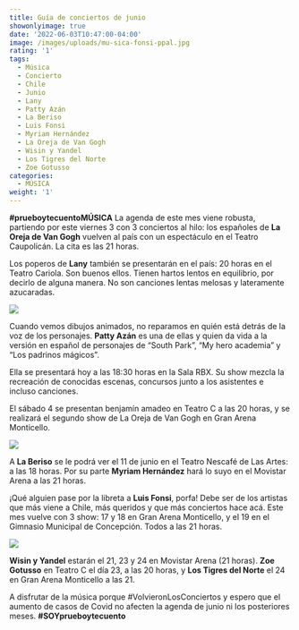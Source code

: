 ```yaml
---
title: Guía de conciertos de junio
showonlyimage: true
date: '2022-06-03T10:47:00-04:00'
image: /images/uploads/mu-sica-fonsi-ppal.jpg
rating: '1'
tags:
  - Música
  - Concierto
  - Chile
  - Junio
  - Lany
  - Patty Azán
  - La Beriso
  - Luis Fonsi
  - Myriam Hernández
  - La Oreja de Van Gogh
  - Wisin y Yandel
  - Los Tigres del Norte
  - Zoe Gotusso
categories:
  - MÚSICA
weight: '1'
---
```

**\#prueboytecuentoMÚSICA** La agenda de este mes viene robusta, partiendo por este viernes 3 con 3 conciertos al hilo: los españoles de **La Oreja de Van Gogh** vuelven al país con un espectáculo en el Teatro Caupolicán. La cita es las 21 horas.

<!--more-->

Los poperos de **Lany** también se presentarán en el país: 20 horas en el Teatro Cariola. Son buenos ellos. Tienen hartos lentos en equilibrio, por decirlo de alguna manera. No son canciones lentas melosas y lateramente azucaradas.



![](/images/uploads/mu-sica-fonsi-ppal.jpg)

Cuando vemos dibujos animados, no reparamos en quién está detrás de la voz de los personajes. **Patty Azán** es una de ellas y quien da vida a la versión en español de personajes de “South Park”, “My hero academia” y “Los padrinos mágicos”. 



Ella se presentará hoy a las 18:30 horas en la Sala RBX. Su show mezcla la recreación de conocidas escenas, concursos junto a los asistentes e incluso canciones.



El sábado 4 se presentan benjamín amadeo en Teatro C a las 20 horas, y se realizará el segundo show de La Oreja de Van Gogh en Gran Arena Monticello.





![](/images/uploads/mu-sica-la-oreja.jpg)

A **La Beriso** se le podrá ver el 11 de junio en el Teatro Nescafé de Las Artes: a las 18 horas. Por su parte **Myriam Hernández** hará lo suyo en el Movistar Arena a las 21 horas.



¡Qué alguien pase por la libreta a **Luis Fonsi**, porfa! Debe ser de los artistas que más viene a Chile, más queridos y que más conciertos hace acá. Este mes vuelve con 3 show: 17 y 18 en Gran Arena Monticello, y el 19 en el Gimnasio Municipal de Concepción. Todos a las 21 horas.



![](/images/uploads/mu-sica-tigres-del-norte-2.jpeg)

**Wisin y Yandel** estarán el 21, 23 y 24 en Movistar Arena (21 horas). **Zoe Gotusso** en Teatro C el día 23, a las 20 horas, y **Los Tigres del Norte** el 24 en Gran Arena Monticello a las 21.



A disfrutar de la música porque #VolvieronLosConciertos y espero que el aumento de casos de Covid no afecten la agenda de junio ni los posteriores meses. **\#SOYprueboytecuento**

